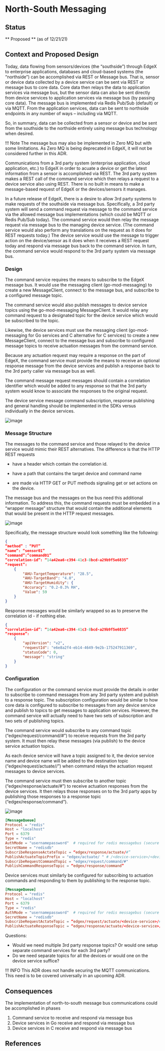 # North-South Messaging

## Status

** Proposed **
(as of 12/21/21)

## Context and Proposed Design

Today, data flowing from sensors/devices (the “southside”) through EdgeX to enterprise applications, databases and cloud-based systems (the “northside”) can be accomplished via REST or Message bus.  That is, sensor or device data collected by a device service can be sent via REST or message bus to core data.  Core data then relays the data to application services via message bus, but the sensor data can also be sent directly from device services to application services via message bus (by passing core data).  The message bus is implemented via Redis Pub/Sub (default) or via MQTT.  From the application services, data can be sent to northside endpoints in any number of ways – including via MQTT.

So, in summary, data can be collected from a sensor or device and be sent from the southside to the northside entirely using message bus technology when desired.

!!! Note
    The message bus may also be implemented in Zero MQ but with some limitations.  As Zero MQ is being deprecated in EdgeX, it will not be considered further in this ADR.

Communications from a 3rd party system (enterprise application, cloud application, etc.) to EdgeX in order to acuate a device or get the latest information from a sensor is accomplished via REST.  The 3rd party system makes a REST call of the command service which then relays a request to a device service also using REST.  There is no built in means to make a message-based request of EdgeX or the devices/sensors it manages.

In a future release of EdgeX, there is a desire to allow 3rd party systems to make requests of the southside via message bus.  Specifically, a 3rd party system will send a command request via message to the command service via the allowed message bus implementations (which could be MQTT or Redis Pub/Sub today).  The command service would then relay the message request via message bus to the managing device service.  (The command service would also perform any translations on the request as it does for REST requests today.) The device service would use the message to trigger action on the device/sensor as it does when it receives a REST request today and respond via message bus back to the command service.  In turn, the command service would respond to the 3rd party system via message bus.

### Design

The command service requires the means to subscribe to the EdgeX message bus.  It would use the messaging client (go-mod-messaging) to create a new MessageClient, connect to the message bus, and subscribe to a configured message topic.

The command service would also publish messages to device service topics using the go-mod-messaging MessageClient.  It would relay any command request to a designated topic for the device service which would be subscribed to the topic.

Likewise, the device services must use the messaging client (go-mod-messaging for Go services and C alternative for C services) to create a new MessageClient, connect to the message bus and subscribe to configured message topics to receive actuation messages from the command service.

Because any actuation request may require a response on the part of EdgeX, the command service must provide the means to receive an optional response message from the device services and publish a response back to the 3rd party caller via message bus as well.

The command message request messages should contain a correlation identifier which would be added to any response so that the 3rd party system would know to associate the responses to the original request.

The device service message command subscription, response publishing and general handling should be implemented in the SDKs versus individually in the device services.

![image](command-msg.png)

### Message Structure

The messages to the command service and those relayed to the device service would mimic their REST alternatives.  The difference is that the HTTP REST requests

- have a header which contain the correlation id. 

- have a path that contains the target device and command name

- are made via HTTP GET or PUT methods signaling get or set actions on the device.

The message bus and the messages on the bus need this additional information. To address this, the command requests must be embedded in a “wrapper message” structure that would contain the additional elements that would be present in the HTTP request messages.

![image](command-msg-structure.png)

Specifically, the message structure would look something like the following:

``` json
{
“method” : “PUT”
“name”: “sensor01”
“command”:”command01”
“correlation-id”: “14a42ea6-c394-41c3-8bcd-a29b9f5e6835”
“request”:
    {
        "AHU-TargetTemperature": "28.5",
        "AHU-TargetBand": "4.0",
        "AHU-TargetHumidity": {
        "Accuracy": "0.2-0.3% RH",
        "Value": 59
    }
}
```

Response messages would be similarly wrapped so as to preserve the correlation id - if nothing else.

``` json
{
“correlation-id”: “14a42ea6-c394-41c3-8bcd-a29b9f5e6835”
“response”:
    {
        "apiVersion": "v2",
        "requestId": "e6e8a2f4-eb14-4649-9e2b-175247911369",
        "statusCode": 0,
        "message": "string"
    }
}
```

### Configuration

The configuration or the command service must provide the details in order to subscribe to command messages from any 3rd party system and publish to a response topic.  The subscription configuration would be similar to how core data is configured to subscribe to messages from any device service and publish to topics to get messages to application services.  However, the command service will actually need to have two sets of subscription and two sets of publishing topics.

The command service would subscribe to any command topic (“edgex/request/command/#”) to receive requests from the 3rd party system.  It must then relay these messages (via publish) to the device service actuation topics.

As each device service will have a topic assigned to it, the device service name and device name will be added to the destination topic (“edgex/request/actuate/<device-service>/<device-name>”) when command relays the actuation request messages to device services.

The command service must then subscribe to another topic (“edgex/response/actuate/#”) to receive actuation responses from the device services.  It then relays those responses on to the 3rd party apps by publishing those responses to a response topic (“edgex/response/command”).

![image](command-service-topics.png)

``` toml
[MessageQueue]
Protocol = "redis"
Host = "localhost"
Port = 6379
Type = "redis"
AuthMode = "usernamepassword"  # required for redis messagebus (secure or insecure).
SecretName = "redisdb"
SubscribeResponseActateTopic = “edgex/response/actuate/#”
PublishActuateTopicPrefix = "edgex/actuate/ " # /<device-service>/<device-name> will be added to this Publish Topic prefix
SubscribeRequestCommandTopic = "edgex/request/command/#"
PublishCommandResponseTopic = “edgex/response/command”
```

Device services must similarly be configured for subscribing to actuation commands and responding to them by publishing to the response topic.

``` toml
[MessageQueue]
Protocol = "redis"
Host = "localhost"
Port = 6379
Type = "redis"
AuthMode = "usernamepassword"  # required for redis messagebus (secure or insecure).
SecretName = "redisdb"
SubscribeRequestActateTopic = “edgex/request/actuate/<device-service>/#”
PublishActuateResponseTopic = “edgex/response/actuate/<device-service>/”
```

Questions:
-  Would we need multiple 3rd party response topics?  Or would one setup separate command services for each 3rd party?
- Do we need separate topics for all the devices or would one on the device service suffice?

!!! INFO
        This ADR does not handle securing the MQTT communications.  This need is to be covered universally in an upcoming ADR.

## Consequences

The implementation of north-to-south message bus communications could be accomplished in phases

1. Command service to receive and respond via message bus
2. Device services in Go receive and respond via message bus
3. Device services in C receive and respond via message bus

## References

